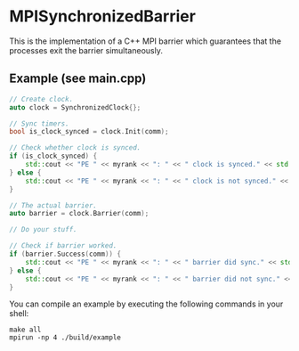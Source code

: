 # MPISynchronizedBarrier

This is the implementation of a C++ MPI barrier which guarantees that the processes exit the barrier simultaneously.

## Example (see main.cpp)
```C++
// Create clock.
auto clock = SynchronizedClock{};

// Sync timers.
bool is_clock_synced = clock.Init(comm);

// Check whether clock is synced.
if (is_clock_synced) {
    std::cout << "PE " << myrank << ": " << " clock is synced." << std::endl;
} else {
    std::cout << "PE " << myrank << ": " << " clock is not synced." << std::endl;
}

// The actual barrier.
auto barrier = clock.Barrier(comm);

// Do your stuff.

// Check if barrier worked.
if (barrier.Success(comm)) {
    std::cout << "PE " << myrank << ": " << " barrier did sync." << std::endl;
} else {
    std::cout << "PE " << myrank << ": " << " barrier did not sync." << std::endl;
}
```

You can compile an example by executing the following commands in your shell:
```
make all
mpirun -np 4 ./build/example
```